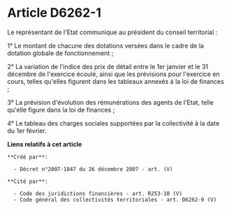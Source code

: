 # Article D6262-1

Le représentant de l'Etat communique au président du conseil territorial :

1° Le montant de chacune des dotations versées dans le cadre de la dotation globale de fonctionnement ;

2° La variation de l'indice des prix de détail entre le 1er janvier et le 31 décembre de l'exercice écoulé, ainsi que les
prévisions pour l'exercice en cours, telles qu'elles figurent dans les tableaux annexés à la loi de finances ;

3° La prévision d'évolution des rémunérations des agents de l'Etat, telle qu'elle figure dans la loi de finances ;

4° Le tableau des charges sociales supportées par la collectivité à la date du 1er février.

**Liens relatifs à cet article**

	**Créé par**:

	  - Décret n°2007-1847 du 26 décembre 2007 - art. (V)

	**Cité par**:

	  - Code des juridictions financières - art. R253-10 (V)
	  - Code général des collectivités territoriales - art. D6262-9 (V)
